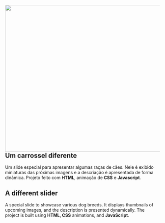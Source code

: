 

<img align="right" height="480" width="550" src="https://github.com/user-attachments/assets/96e0d1c4-acb7-446f-92f3-d766d756b2e4">

## Um carrossel diferente
Um slide especial para apresentar algumas raças de cães. Nele é exibido miniaturas das próximas imagens e a descriação é apresentada de forma dinâmica.
Projeto feito com **HTML**, animação de **CSS** e **Javascript**.

## A different slider
A special slide to showcase various dog breeds. It displays thumbnails of upcoming images, and the description is presented dynamically.
The project is built using **HTML, CSS** animations, and **JavaScript**.

